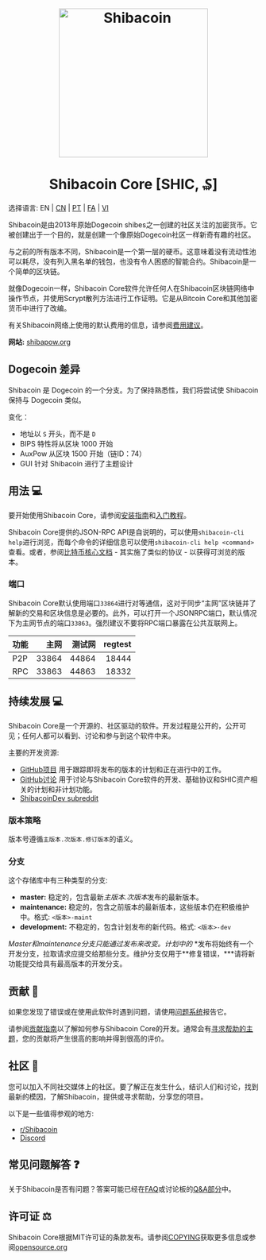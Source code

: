 <h1 align="center">
<img src="https://i.imgur.com/j6X1XyF.png" alt="Shibacoin" width="300"/>
<br/><br/>
Shibacoin Core [SHIC, ₷]  
</h1>

选择语言: EN | [CN](./README_zh_CN.md) | [PT](./README_pt_BR.md) | [FA](./README_fa_IR.md) | [VI](./README_vi_VN.md)

Shibacoin是由2013年原始Dogecoin shibes之一创建的社区关注的加密货币。它被创建出于一个目的，就是创建一个像原始Dogecoin社区一样新奇有趣的社区。

与之前的所有版本不同，Shibacoin是一个第一层的硬币。这意味着没有流动性池可以耗尽，没有列入黑名单的钱包，也没有令人困惑的智能合约。Shibacoin是一个简单的区块链。

就像Dogecoin一样，Shibacoin Core软件允许任何人在Shibacoin区块链网络中操作节点，并使用Scrypt散列方法进行工作证明。它是从Bitcoin Core和其他加密货币中进行了改编。

有关Shibacoin网络上使用的默认费用的信息，请参阅[费用建议](doc/fee-recommendation.md)。

**网站:** [shibapow.org](https://shibapow.org)

## Dogecoin 差异

Shibacoin 是 Dogecoin 的一个分支。为了保持熟悉性，我们将尝试使 Shibacoin 保持与 Dogecoin 类似。

变化：

* 地址以 `S` 开头，而不是 `D`
* BIPS 特性将从区块 1000 开始
* AuxPow 从区块 1500 开始（链ID：74）
* GUI 针对 Shibacoin 进行了主题设计

## 用法 💻

要开始使用Shibacoin Core，请参阅[安装指南](INSTALL.md)和[入门教程](doc/getting-started.md)。

Shibacoin Core提供的JSON-RPC API是自说明的，可以使用`shibacoin-cli help`进行浏览，而每个命令的详细信息可以使用`shibacoin-cli help <command>`查看。或者，参阅[比特币核心文档](https://developer.bitcoin.org/reference/rpc/) - 其实施了类似的协议 - 以获得可浏览的版本。

### 端口

Shibacoin Core默认使用端口`33864`进行对等通信，这对于同步“主网”区块链并了解新的交易和区块信息是必要的。此外，可以打开一个JSONRPC端口，默认情况下为主网节点的端口`33863`。强烈建议不要将RPC端口暴露在公共互联网上。

| 功能     | 主网    | 测试网  | regtest |
| :------- | ------: | ------: | ------: |
| P2P      |   33864 |   44864 |   18444 |
| RPC      |   33863 |   44863 |   18332 |

## 持续发展 💻

Shibacoin Core是一个开源的、社区驱动的软件。开发过程是公开的，公开可见；任何人都可以看到、讨论和参与到这个软件中来。

主要的开发资源:

* [GitHub项目](https://github.com/shibacoinppc/shibacoin/projects) 用于跟踪即将发布的版本的计划和正在进行中的工作。
* [GitHub讨论](https://github.com/shibacoinppc/shibacoin/discussions) 用于讨论与Shibacoin Core软件的开发、基础协议和SHIC资产相关的计划和非计划功能。
* [ShibacoinDev subreddit](https://www.reddit.com/r/shibacoindev/)

### 版本策略
版本号遵循```主版本.次版本.修订版本```的语义。

### 分支
这个存储库中有三种类型的分支:

- **master:** 稳定的，包含最新*主版本.次版本*发布的最新版本。
- **maintenance:** 稳定的，包含之前版本的最新版本，这些版本仍在积极维护中。格式: ```<版本>-maint```
- **development:** 不稳定的，包含计划发布的新代码。格式: ```<版本>-dev```

*Master和maintenance分支只能通过发布来改变。计划中的*
*发布将始终有一个开发分支，拉取请求应提交给那些分支。维护分支仅用于**修复错误，***请将新功能提交给具有最高版本的开发分支。

## 贡献 🤝

如果您发现了错误或在使用此软件时遇到问题，请使用[问题系统](https://github.com/shibacoinppc/shibacoin/issues/new?assignees=&labels=bug&template=bug_report.md&title=%5Bbug%5D+)报告它。

请参阅[贡献指南](CONTRIBUTING.md)以了解如何参与Shibacoin Core的开发。通常会有[寻求帮助的主题](https://github.com/shibacoinppc/shibacoin/labels/help%20wanted)，您的贡献将产生很高的影响并得到很高的评价。

## 社区 🐸

您可以加入不同社交媒体上的社区。要了解正在发生什么，结识人们和讨论，找到最新的模因，了解Shibacoin，提供或寻求帮助，分享您的项目。

以下是一些值得参观的地方:

* [r/Shibacoin](https://www.reddit.com/r/shibacoin/)
* [Discord](https://shibainucoin.net/discord)

## 常见问题解答 ❓

关于Shibacoin是否有问题？答案可能已经在[FAQ](doc/FAQ.md)或讨论板的[Q&A部分](https://github.com/shibacoinppc/shibacoin/discussions/categories/q-a)中。

## 许可证 ⚖️
Shibacoin Core根据MIT许可证的条款发布。请参阅[COPYING](COPYING)获取更多信息或参阅[opensource.org](https://opensource.org/licenses/MIT)

